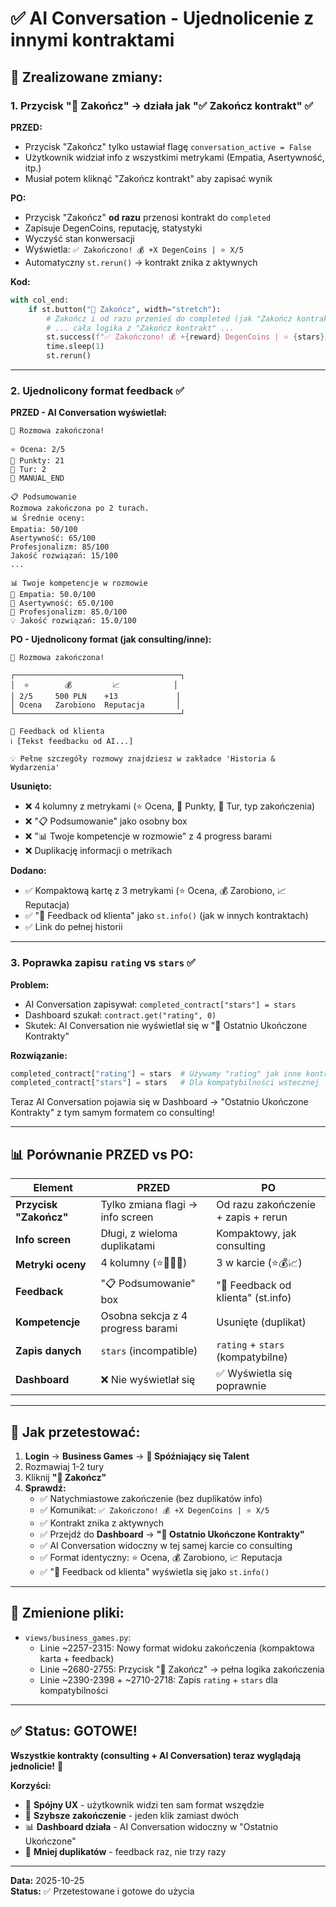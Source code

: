 # ✅ AI Conversation - Ujednolicenie z innymi kontraktami

## 🎯 Zrealizowane zmiany:

### **1. Przycisk "🏁 Zakończ" → działa jak "✅ Zakończ kontrakt"** ✅

**PRZED:**
- Przycisk "Zakończ" tylko ustawiał flagę `conversation_active = False`
- Użytkownik widział info z wszystkimi metrykami (Empatia, Asertywność, itp.)
- Musiał potem kliknąć "Zakończ kontrakt" aby zapisać wynik

**PO:**
- Przycisk "Zakończ" **od razu** przenosi kontrakt do `completed`
- Zapisuje DegenCoins, reputację, statystyki
- Wyczyść stan konwersacji
- Wyświetla: `✅ Zakończono! 💰 +X DegenCoins | ⭐ X/5`
- Automatyczny `st.rerun()` → kontrakt znika z aktywnych

**Kod:**
```python
with col_end:
    if st.button("🏁 Zakończ", width="stretch"):
        # Zakończ i od razu przenieś do completed (jak "Zakończ kontrakt")
        # ... cała logika z "Zakończ kontrakt" ...
        st.success(f"✅ Zakończono! 💰 +{reward} DegenCoins | ⭐ {stars}/5")
        time.sleep(1)
        st.rerun()
```

---

### **2. Ujednolicony format feedback** ✅

**PRZED - AI Conversation wyświetlał:**
```
🎉 Rozmowa zakończona!

⭐ Ocena: 2/5
🎯 Punkty: 21
💬 Tur: 2
🤝 MANUAL_END

📋 Podsumowanie
Rozmowa zakończona po 2 turach.
📊 Średnie oceny:
Empatia: 50/100
Asertywność: 65/100
Profesjonalizm: 85/100
Jakość rozwiązań: 15/100
...

📊 Twoje kompetencje w rozmowie
🤝 Empatia: 50.0/100
💪 Asertywność: 65.0/100
👔 Profesjonalizm: 85.0/100
💡 Jakość rozwiązań: 15.0/100
```

**PO - Ujednolicony format (jak consulting/inne):**
```
🎉 Rozmowa zakończona!

┌─────────────────────────────────────┐
│  ⭐        💰         📈            │
│ 2/5     500 PLN    +13             │
│ Ocena   Zarobiono  Reputacja       │
└─────────────────────────────────────┘

💬 Feedback od klienta
ℹ️ [Tekst feedbacku od AI...]

💡 Pełne szczegóły rozmowy znajdziesz w zakładce 'Historia & Wydarzenia'
```

**Usunięto:**
- ❌ 4 kolumny z metrykami (⭐ Ocena, 🎯 Punkty, 💬 Tur, typ zakończenia)
- ❌ "📋 Podsumowanie" jako osobny box
- ❌ "📊 Twoje kompetencje w rozmowie" z 4 progress barami
- ❌ Duplikację informacji o metrikach

**Dodano:**
- ✅ Kompaktową kartę z 3 metrykami (⭐ Ocena, 💰 Zarobiono, 📈 Reputacja)
- ✅ "💬 Feedback od klienta" jako `st.info()` (jak w innych kontraktach)
- ✅ Link do pełnej historii

---

### **3. Poprawka zapisu `rating` vs `stars`** ✅

**Problem:**
- AI Conversation zapisywał: `completed_contract["stars"] = stars`
- Dashboard szukał: `contract.get("rating", 0)`
- Skutek: AI Conversation nie wyświetlał się w "🎯 Ostatnio Ukończone Kontrakty"

**Rozwiązanie:**
```python
completed_contract["rating"] = stars  # Używamy "rating" jak inne kontrakty
completed_contract["stars"] = stars   # Dla kompatybilności wstecznej
```

Teraz AI Conversation pojawia się w Dashboard → "Ostatnio Ukończone Kontrakty" z tym samym formatem co consulting!

---

## 📊 Porównanie PRZED vs PO:

| Element | PRZED | PO |
|---------|-------|-----|
| **Przycisk "Zakończ"** | Tylko zmiana flagi → info screen | Od razu zakończenie + zapis + rerun |
| **Info screen** | Długi, z wieloma duplikatami | Kompaktowy, jak consulting |
| **Metryki oceny** | 4 kolumny (⭐🎯💬🤝) | 3 w karcie (⭐💰📈) |
| **Feedback** | "📋 Podsumowanie" box | "💬 Feedback od klienta" (st.info) |
| **Kompetencje** | Osobna sekcja z 4 progress barami | Usunięte (duplikat) |
| **Zapis danych** | `stars` (incompatible) | `rating` + `stars` (kompatybilne) |
| **Dashboard** | ❌ Nie wyświetlał się | ✅ Wyświetla się poprawnie |

---

## 🧪 Jak przetestować:

1. **Login** → **Business Games** → **💬 Spóźniający się Talent**
2. Rozmawiaj 1-2 tury
3. Kliknij **"🏁 Zakończ"**
4. **Sprawdź:**
   - ✅ Natychmiastowe zakończenie (bez duplikatów info)
   - ✅ Komunikat: `✅ Zakończono! 💰 +X DegenCoins | ⭐ X/5`
   - ✅ Kontrakt znika z aktywnych
   - ✅ Przejdź do **Dashboard** → **"🎯 Ostatnio Ukończone Kontrakty"**
   - ✅ AI Conversation widoczny w tej samej karcie co consulting
   - ✅ Format identyczny: ⭐ Ocena, 💰 Zarobiono, 📈 Reputacja
   - ✅ "💬 Feedback od klienta" wyświetla się jako `st.info()`

---

## 📝 Zmienione pliki:

- `views/business_games.py`:
  - Linie ~2257-2315: Nowy format widoku zakończenia (kompaktowa karta + feedback)
  - Linie ~2680-2755: Przycisk "🏁 Zakończ" → pełna logika zakończenia
  - Linie ~2390-2398 + ~2710-2718: Zapis `rating` + `stars` dla kompatybilności

---

## ✅ Status: GOTOWE!

**Wszystkie kontrakty (consulting + AI Conversation) teraz wyglądają jednolicie!** 🎉

**Korzyści:**
- 🎨 **Spójny UX** - użytkownik widzi ten sam format wszędzie
- 🚀 **Szybsze zakończenie** - jeden klik zamiast dwóch
- 📊 **Dashboard działa** - AI Conversation widoczny w "Ostatnio Ukończone"
- 🧹 **Mniej duplikatów** - feedback raz, nie trzy razy

---

**Data:** 2025-10-25  
**Status:** ✅ Przetestowane i gotowe do użycia
